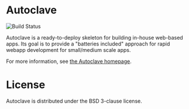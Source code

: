 Autoclave
=========

![Build Status](https://secure.travis-ci.org/vmalloc/autoclave.png ) 

Autoclave is a ready-to-deploy skeleton for building in-house web-based apps. Its goal is to provide a "batteries included" approach for rapid webapp development for small/medium scale apps.

For more information, see [the Autoclave homepage](http://vmalloc.github.com/autoclave/).

License
=======

Autoclave is distributed under the BSD 3-clause license.